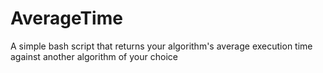 # AverageTime
A simple bash script that returns your algorithm's average execution time against another algorithm of your choice
